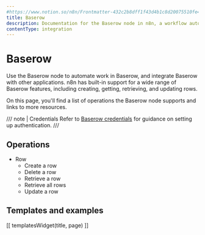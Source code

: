 ```yaml
---
#https://www.notion.so/n8n/Frontmatter-432c2b8dff1f43d4b1c8d20075510fe4
title: Baserow
description: Documentation for the Baserow node in n8n, a workflow automation platform. Includes details of operations and configuration, and links to examples and credentials information.
contentType: integration
---
```


# Baserow

Use the Baserow node to automate work in Baserow, and integrate Baserow with other applications. n8n has built-in support for a wide range of Baserow features, including creating, getting, retrieving, and updating rows.

On this page, you'll find a list of operations the Baserow node supports and links to more resources.

/// note | Credentials
Refer to [Baserow credentials](/integrations/builtin/credentials/baserow/) for guidance on setting up authentication. 
///

## Operations

* Row
    * Create a row
    * Delete a row
    * Retrieve a row
    * Retrieve all rows
    * Update a row

## Templates and examples

<!-- see https://www.notion.so/n8n/Pull-in-templates-for-the-integrations-pages-37c716837b804d30a33b47475f6e3780 -->
[[ templatesWidget(title, page) ]]
